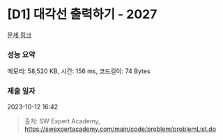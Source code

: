 # [D1] 대각선 출력하기 - 2027 

[문제 링크](https://swexpertacademy.com/main/code/problem/problemDetail.do?contestProbId=AV5QFuZ6As0DFAUq) 

### 성능 요약

메모리: 58,520 KB, 시간: 156 ms, 코드길이: 74 Bytes

### 제출 일자

2023-10-12 16:42



> 출처: SW Expert Academy, https://swexpertacademy.com/main/code/problem/problemList.do